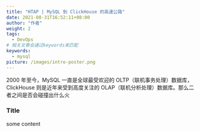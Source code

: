 ```yaml
---
title: "HTAP | MySQL 到 ClickHouse 的高速公路"
date: 2021-08-31T16:52:11+08:00
author: "作者"
weight: 2
tags:
  - DevOps
# 相关文章会通过keywords来匹配
keywords:
  - mysql
picture: /images/intro-poster.png
---
```

2000 年至今，MySQL 一直是全球最受欢迎的 OLTP（联机事务处理）数据库，ClickHouse 则是近年来受到高度关注的 OLAP（联机分析处理）数据库。那么二者之间是否会碰撞出什么火

<!--more--> 

### Title

some content

